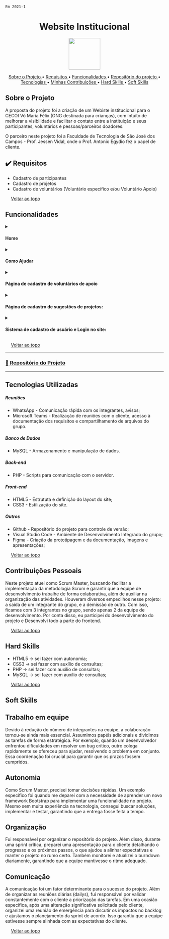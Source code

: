 `Em 2021-1`

<span id="topo">
<h1 align="center"><b>Website Institucional</h1></b>

<p align="center"> 
   <img src="https://github.com/user-attachments/assets/d45536a5-481b-4259-a4ba-a8aee05a104c" width="100" height="100">
</p>

<p align="center">
  <a href ="#sobre-o-projeto"> Sobre o Projeto </a>  • 
  <a href ="#requisitos">Requisitos </a>  • 
  <a href ="#funcionalidades">Funcionalidades </a>  • 
  <a href ="#repositorio"> Repositório do projeto </a>  • 
  <a href ="#tecnologias-utilizadas"> Tecnologias </a>  •
  <a href ="#contribuições"> Minhas Contribuições </a>  •
  <a href ="#hard-skills"> Hard Skills </a> •
  <a href ="#soft-skills"> Soft Skills </a>
 
</p>

<span id="sobre-o-projeto">

## Sobre o Projeto

A proposta do projeto foi a criação de um Webiste institucional para o CECOI Vó Maria Félix (ONG destinada para crianças), com intuito de melhorar a visibilidade e facilitar o contato entre a instituição e seus participantes, voluntários e pessoas/parceiros doadores.

O parceiro neste projeto foi a Faculdade de Tecnologia de São José dos Campos - Prof. Jessen Vidal, onde o Prof. Antonio Egydio fez o papel de cliente.

<span id="requisitos">

## ✔️ Requisitos

<ul>
<li>Cadastro de participantes</li>
<li>Cadastro de projetos</li>
<li>Cadastro de voluntários (Voluntário específico e/ou Voluntário Apoio)</li>
</ul>
  
<img src="https://cdn-icons-png.flaticon.com/512/959/959208.png" width="14"> [Voltar ao topo](#topo)
   
<span id="funcionalidades">

## Funcionalidades

<details>
  <summary>
    <h4 align="left">Home</h4>
  </summary>
  <img src="https://user-images.githubusercontent.com/79916547/115134003-ffebc980-9fe2-11eb-9bbb-0b48354b9b2f.gif" width="600px">
  
  > GIF animado demonstrando a Página "home"
</details>

<details>
  <summary>
    <h4 align="left">Como Ajudar</h4>
  </summary>
  <img src="https://user-images.githubusercontent.com/79916547/115155638-4a0e9280-a057-11eb-921c-a3aad14c1589.gif" width="600px">

  >Página "Como Ajudar"
</details>

<details>
  <summary>
    <h4 align="left">Página de cadastro de voluntários de apoio</h4>
  </summary>
  <img src="https://user-images.githubusercontent.com/79916547/115017647-36afcb80-9e8d-11eb-8a34-0b1a7e87e553.gif" width="600px">

  >cadastros de voluntários de apoio, de voluntários específicos 
</details>

<details>
  <summary>
    <h4 align="left">Página de cadastro de sugestões de projetos:</h4>
  </summary>
  <img src="https://user-images.githubusercontent.com/79916547/115134810-d71b0280-9fe9-11eb-99ca-8c9ac80e9f7f.gif" width="600px">
</details>

<details>
  <summary>
    <h4 align="left">Sistema de cadastro de usuário e Login no site:</h4>
  </summary>
  <img src="https://user-images.githubusercontent.com/79916547/115157448-af668180-a05f-11eb-8322-b77381055e75.gif" width="600px">
</details>

<img src="https://cdn-icons-png.flaticon.com/512/959/959208.png" width="14"> [Voltar ao topo](#topo)

<span id="repositorio">

---
### [📕 Repositório do Projeto ](https://github.com/douglaswe/Projeto-API)
---

<span id="tecnologias-utilizadas">

## Tecnologias Utilizadas

##### Reuniões
   
  - WhatsApp - Comunicação rápida com os integrantes, avisos;
  - Microsoft Teams - Realização de reuniões com o cliente, acesso à documentação dos requisitos e compartilhamento de arquivos do grupo.
 
##### Banco de Dados
 
   - MySQL - Armazenamento e manipulação de dados.

##### Back-end  
  
  - PHP - Scripts para comunicação com o servidor.

##### Front-end 
 
  - HTML5 - Estrututa e definição do layout do site;
  - CSS3 - Estilização do site.

##### Outros
 
  - Github - Repositório do projeto para controle de versão;
  - Visual Studio Code - Ambiente de Desenvolvimento Integrado do grupo;
  - Figma - Criação da prototipagem e da documentação, imagens e apresentações;
  

<img src="https://cdn-icons-png.flaticon.com/512/959/959208.png" width="14"> [Voltar ao topo](#topo)

<span id="contribuições">

## Contribuições Pessoais
Neste projeto atuei como Scrum Master, buscando facilitar a implementação da metodologia Scrum e garantir que a equipe de desenvolvimento trabalhe de forma colaborativa, além de auxiliar na organização das atividades. Houveram diversos empecilhos nesse projeto: a saída de um integrante do grupo, e a demissão de outro. Com isso, ficamos com 3 integrantes no grupo, sendo apenas 2 da equipe de desenvolvimento. Por conta disso, eu participei do desenvolvimento do projeto e Desenvolvi todo a parte do frontend.

<img src="https://cdn-icons-png.flaticon.com/512/959/959208.png" width="14"> [Voltar ao topo](#topo)

<span id="#hard-skills">

## Hard Skills

* HTML5 → sei fazer com autonomia;
* CSS3 → sei fazer com auxílio de consultas;
* PHP → sei fazer com auxílio de consultas;
* MySQL → sei fazer com auxílio de consultas;

<img src="https://cdn-icons-png.flaticon.com/512/959/959208.png" width="14"> [Voltar ao topo](#topo)

<span id="soft-skills">

## Soft Skills

## Trabalho em equipe
Devido à redução do número de integrantes na equipe, a colaboração tornou-se ainda mais essencial. Assumimos papéis adicionais e dividimos as tarefas de forma estratégica. Por exemplo, quando um desenvolvedor enfrentou dificuldades em resolver um bug crítico, outro colega rapidamente se ofereceu para ajudar, resolvendo o problema em conjunto. Essa coordenação foi crucial para garantir que os prazos fossem cumpridos.

## Autonomia
Como Scrum Master, precisei tomar decisões rápidas. Um exemplo específico foi quando me deparei com a necessidade de aprender um novo framework Bootstrap para implementar uma funcionalidade no projeto. Mesmo sem muita experiência na tecnologia, consegui buscar soluções, implementar e testar, garantindo que a entrega fosse feita a tempo.

## Organização
Fui responsável por organizar o repositório do projeto. Além disso, durante uma sprint crítica, preparei uma apresentação para o cliente detalhando o progresso e os próximos passos, o que ajudou a alinhar expectativas e manter o projeto no rumo certo. Também monitorei e atualizei o burndown diariamente, garantindo que a equipe mantivesse o ritmo adequado.

## Comunicação
A comunicação foi um fator determinante para o sucesso do projeto. Além de organizar as reuniões diárias (dailys), fui responsável por validar constantemente com o cliente a priorização das tarefas. Em uma ocasião específica, após uma alteração significativa solicitada pelo cliente, organizei uma reunião de emergência para discutir os impactos no backlog e ajustamos o planejamento da sprint de acordo. Isso garantiu que a equipe estivesse sempre alinhada com as expectativas do cliente.


<img src="https://cdn-icons-png.flaticon.com/512/959/959208.png" width="14"> [Voltar ao topo](#topo)
